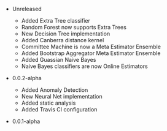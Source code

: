 - Unreleased
    - Added Extra Tree classifier
    - Random Forest now supports Extra Trees
    - New Decision Tree implementation
    - Added Canberra distance kernel
    - Committee Machine is now a Meta Estimator Ensemble
    - Added Bootstrap Aggregator Meta Estimator Ensemble
    - Added Guassian Naive Bayes
    - Naive Bayes classifiers are now Online Estimators

- 0.0.2-alpha
    - Added Anomaly Detection
    - New Neural Net implementation
    - Added static analysis
    - Added Travis CI configuration

- 0.0.1-alpha
